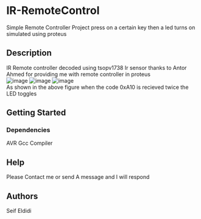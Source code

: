 # IR-RemoteControl
Simple Remote Controller Project press on a certain key then a led turns on simulated using proteus
## Description
IR Remote controller decoded using tsopv1738 Ir sensor thanks to Antor Ahmed for providing me with remote controller in proteus  
![image](https://user-images.githubusercontent.com/106155115/235321244-a7da162b-4107-468f-9c33-7328fa87574e.png)
![image](https://user-images.githubusercontent.com/106155115/235321255-3c37a487-06b1-481d-a90c-f5ce87359e1e.png)
![image](https://user-images.githubusercontent.com/106155115/235321264-491f8c8d-570f-46a1-a567-f8361636a51b.png)  
As shown in the above figure when the code 0xA10 is recieved twice the LED toggles
## Getting Started

### Dependencies
AVR Gcc Compiler

## Help
Please Contact me or send A message and I will respond

## Authors
Seif Eldidi

